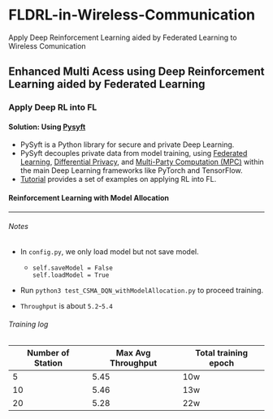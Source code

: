 # FLDRL-in-Wireless-Communication
Apply  Deep Reinforcement Learning aided by Federated Learning to Wireless Comunication
## Enhanced Multi Acess using Deep Reinforcement Learning aided by Federated Learning

### Apply Deep RL into FL
#### Solution: Using [Pysyft](<https://github.com/OpenMined/PySyft>)

- PySyft is a Python library for secure and private Deep Learning.
- PySyft decouples private data from model training, using [Federated Learning](https://ai.googleblog.com/2017/04/federated-learning-collaborative.html), [Differential Privacy](https://en.wikipedia.org/wiki/Differential_privacy), and [Multi-Party Computation (MPC)](https://en.wikipedia.org/wiki/Secure_multi-party_computation) within the main Deep Learning frameworks like PyTorch and TensorFlow.
- [Tutorial](<https://github.com/OpenMined/PySyft/tree/master/examples/tutorials>) provides a set of examples on applying RL into FL.



#### Reinforcement Learning with Model Allocation

---

###### Notes

- In `config.py`, we only load model but not save model.

  - ```
    self.saveModel = False
    self.loadModel = True
    ```

- Run `python3 test_CSMA_DQN_withModelAllocation.py` to proceed training.

- `Throughput` is about `5.2`-`5.4`

###### Training log

| Number of Station | Max Avg Throughput | Total training epoch |
| ----------------- | ------------------ | -------------------- |
| 5                 | 5.45               | 10w                  |
| 10                | 5.46               | 13w                  |
| 20                | 5.28               | 22w                  |

